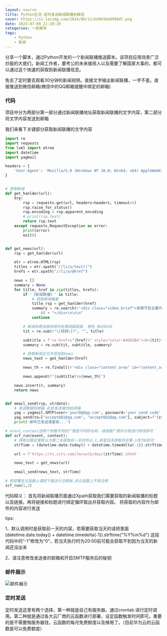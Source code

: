 ```yaml
---
layout: source
title: Python生活-定时发送新闻联播到微信
cover: https://s1.locimg.com/2024/09/11/bd9d10a0998d7.png
date: 2023-07-09 21:20:20
categories: 一些脚本
tags: 
    - Python
    - 新闻
---
```



分享一个脚本，通过Python开发的一个新闻联播推送脚本。该项目应用场景广泛炒股的大佬们，新闻工作者，要考公的未来接班人以及需要了解国家大事的，都可以通过这个快速的获取到新闻联播信息。

免去了定时要去观看30分钟的新闻视频。直接文字输出新闻联播，一字不差。直接推送到微信邮箱(微信中的QQ邮箱提醒中绑定的邮箱)


### 代码

项目中分为两部分第一部分通过新闻联播地址获取新闻联播的文字内容，第二部分将文字内容发送到邮箱

我们来看下关键部分获取新闻联播的文字内容

```python
import re
import requests
from lxml import etree
import datetime
import yagmail

headers = {
    'User-Agent': 'Mozilla/5.0 (Windows NT 10.0; Win64; x64) AppleWebKit/537.36 (KHTML, like Gecko) Chrome/96.0.4651.0 Safari/537.36'
}


# 获取新闻
def get_hanlder(url):
    try:
        rsp = requests.get(url, headers=headers, timeout=5)
        rsp.raise_for_status()
        rsp.encoding = rsp.apparent_encoding
        # print(rsp.text)
        return rsp.text
    except requests.RequestException as error:
        print(error)
        exit()


def get_news(url):
    rsp = get_hanlder(url)

    etr = etree.HTML(rsp)
    titles = etr.xpath("//li/a/text()")
    hrefs = etr.xpath("//li/a/@href")

    news = []
    summary = None
    for title, href in zip(titles, hrefs):
        if '《新闻联播》' in title:
            # 获取新闻概要
            title_rsp = get_hanlder(href)
            summary = re.search(r'<div class="video_brief">本期节目主要内容：[\s\S]*。', title_rsp).group(
                0) + "</div>\n\n\n"
            continue

        # 新闻标题去掉视频并处理成超链接  橙色 #D2691E
        tit = re.sub(r"\[视频\]?", "", title)

        subtitle = f'<a href=\"{href}\" style="color:#4682B4"><b>{tit}</b></a>'
        summary = re.sub(tit, subtitle, summary)

        # 获取新闻正文并添加到news
        news_text = get_hanlder(href)

        news_th = re.findall(r'<div class="content_area" id="content_area">.*</div>', news_text)[0]

        news.append(f"{subtitle}\n{news_th}")

    news.insert(0, summary)
    return news


def email_send(rsp, strdate):
    # 发送数据到邮箱 此处发送端为QQ邮箱
    yag = yagmail.SMTP(user='yourQQ@qq.com', password='your send code', host='smtp.qq.com', port=465)
    yag.send(to=["acceptQQ1@qq.com", "acceptQQ2@qq.com"], subject=f"{strdate}日新闻联播推送", contents=rsp)
    print('邮件已发送请查收...')

# event,context这两个参数不同的厂商是不同的名称，请根据厂商的示例进行修改即可
def scf_run(event, context):
    # 获取日期这里默认为第二天获取前一天的所以-1,若是当天获取则无需-1改为0即可
    strTime = (datetime.date.today() + datetime.timedelta(-1)).strftime("%Y%m%d")

    url = f'https://tv.cctv.com/lm/xwlb/day/{strTime}.shtml'

    news_text = get_news(url)

    email_send(news_text, strTime)

# 若部署在云函数上请把下面这行注释掉,非云函数上不用注释
scf_run(1,2)

```
代码释义：
首先将新闻联播页面通过Xpath获取我们需要获取的新闻联播的标题以及链接。再将链接和标题进行绑定循环取出并获取内容。
将获取的内容作为邮件的内容进行发送

tips:

1、默认调用时是获取前一天的内容，若需要获取当天的请把里面(datetime.date.today() + datetime.timedelta(-1)).strftime("%Y%m%d") 这段代码中的“-1”修改为“0”，若当天执行时为20:00前可能会获取不到因为当天的新闻还没出来

2、请注意修改发送者的邮箱和开启SMTP服务后的秘钥

### 邮件展示

![邮件展示](https://im.gurl.eu.org/file/327217c814cecb814371b.png)

### 定时发送

定时发送这里有两个选择，第一种就是自己有服务器，通过crontab 进行定时调用。第二种就是通过各大云厂商的云函数进行部署，设定函数触发时间即可。重要的是不需要掏服务器钱，云函数的每月免费额度以及够用了。（目前华为云的云函数是可以免费额度）
